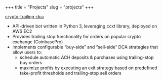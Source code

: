 +++
title = "Projects"
slug = "projects"
+++

[crypto-trailing-dca](https://github.com/ericfuerstenberg/crypto-trailing-dca)

* API-driven bot written in Python 3, leveraging ccxt library, deployed on AWS EC2
* Provides trailing stop functionality for orders on popular crypto exchange (CoinbasePro)
* Implements configurable “buy-side” and “sell-side” DCA strategies that allow users to:
    * schedule automatic ACH deposits & purchases using trailing-stop buy orders
    * maximize profits by executing an exit strategy based on predefined take-profit thresholds and trailing-stop sell orders
